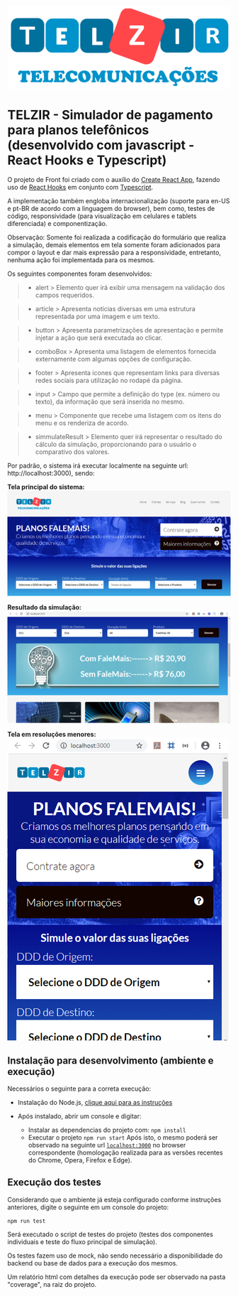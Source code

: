 ![Logo of the project](./images/logo-telzir-texto.png)

# TELZIR - Simulador de pagamento para planos telefônicos (desenvolvido com javascript - React Hooks e Typescript)

O projeto de Front foi criado com o auxílio do [Create React App](https://pt-br.reactjs.org/docs/create-a-new-react-app.html), fazendo uso de [React Hooks](https://pt-br.reactjs.org/docs/hooks-intro.html) em conjunto com [Typescript](https://www.typescriptlang.org/index.html).

A implementação também engloba internacionalização (suporte para en-US e pt-BR de acordo com a linguagem do browser), bem como, testes de código, responsividade (para visualização em celulares e tablets diferenciada) e componentização.

Observação: Somente foi realizada a codificação do formulário que realiza a simulação, demais elementos em tela somente foram adicionados para compor o layout e dar mais expressão para a responsividade, entretanto, nenhuma ação foi implementada para os mesmos.

Os seguintes componentes foram desenvolvidos:

> - alert >
Elemento quer irá exibir uma mensagem na validação dos campos requeridos.

> - article >
Apresenta notícias diversas em uma estrutura representada por uma imagem e um texto.

> - button >
Apresenta parametrizações de apresentação e permite injetar a ação que será executada ao clicar.

> - comboBox >
Apresenta uma listagem de elementos fornecida externamente com algumas opções de configuração.

> - footer >
Apresenta icones que representam links para diversas redes sociais para utilização no rodapé da página.

> - input >
Campo que permite a definição do type (ex. número ou texto), da informação que será inserida no mesmo.

> - menu >
Componente que recebe uma listagem com os itens do menu e os renderiza de acordo.

> - simmulateResult >
Elemento quer irá representar o resultado do cálculo da simulação, proporcionando para o usuário o comparativo dos valores.


Por padrão, o sistema irá executar localmente na seguinte url: http://localhost:3000), sendo:

**Tela principal do sistema:**
![Main screen](./images/screen.png)

**Resultado da simulação:**
![Simulate screen](./images/screen-result.png)

**Tela em resoluções menores:**
![Cel screen](./images/screen-cel.png)


## Instalação para desenvolvimento (ambiente e execução)

Necessários o seguinte para a correta execução:

- Instalação do Node.js, [clique aqui para as instruções](https://nodejs.org/en/download/)

- Após instalado, abrir um console e digitar:

  * Instalar as dependencias do projeto com: `npm install`
  * Executar o projeto `npm run start`
  Após isto, o mesmo poderá ser observado na seguinte url [`localhost:3000`](http://localhost:3000) no browser correspondente (homologação realizada para as versões recentes do Chrome, Opera, Firefox e Edge).

## Execução dos testes

Considerando que o ambiente já esteja configurado conforme instruções anteriores, digite o seguinte em um console do projeto:

```shell
npm run test
```

Será executado o script de testes do projeto (testes dos componentes individuais e teste do fluxo principal de simulação). 

Os testes fazem uso de mock, não sendo necessário a disponibilidade do backend ou base de dados para a execução dos mesmos.

Um relatório html com detalhes da execução pode ser observado na pasta "coverage", na raiz do projeto.
